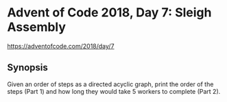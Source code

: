 # Advent of Code 2018, Day 7: Sleigh Assembly

https://adventofcode.com/2018/day/7

## Synopsis

Given an order of steps as a directed acyclic graph, print the order of the steps (Part 1) and how long they would take 5 workers to complete (Part 2).
